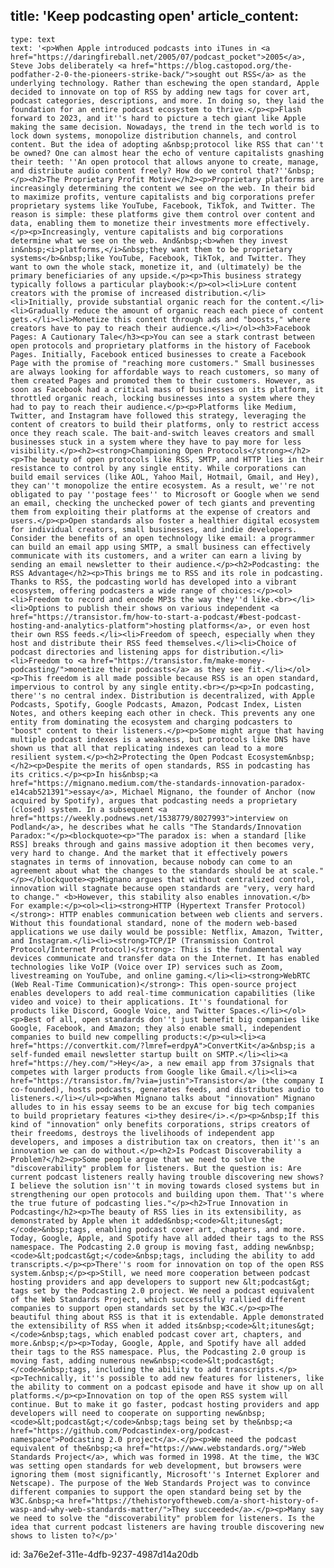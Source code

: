 title: 'Keep podcasting open'
article_content:
  -
    type: text
    text: '<p>When Apple introduced podcasts into iTunes in <a href="https://daringfireball.net/2005/07/podcast_pocket">2005</a>, Steve Jobs deliberately <a href="https://blog.castopod.org/the-podfather-2-0-the-pioneers-strike-back/">sought out RSS</a> as the underlying technology. Rather than eschewing the open standard, Apple decided to innovate on top of RSS by adding new tags for cover art, podcast categories, descriptions, and more. In doing so, they laid the foundation for an entire podcast ecosystem to thrive.</p><p>Flash forward to 2023, and it''s hard to picture a tech giant like Apple making the same decision. Nowadays, the trend in the tech world is to lock down systems, monopolize distribution channels, and control content. But the idea of adopting a&nbsp;protocol like RSS that can''t be owned? One can almost hear the echo of venture capitalists gnashing their teeth: ''An open protocol that allows anyone to create, manage, and distribute audio content freely? How do we control that?''&nbsp;</p><h2>The Proprietary Profit Motive</h2><p>Proprietary platforms are increasingly determining the content we see on the web. In their bid to maximize profits, venture capitalists and big corporations prefer proprietary systems like YouTube, Facebook, TikTok, and Twitter. The reason is simple: these platforms give them control over content and data, enabling them to monetize their investments more effectively.</p><p>Increasingly, venture capitalists and big corporations determine what we see on the web. And&nbsp;<b>when they invest in&nbsp;<i>platforms,</i>&nbsp;they want them to be proprietary systems</b>&nbsp;like YouTube, Facebook, TikTok, and Twitter. They want to own the whole stack, monetize it, and (ultimately) be the primary beneficiaries of any upside.</p><p>This business strategy typically follows a particular playbook:</p><ol><li>Lure content creators with the promise of increased distribution.</li><li>Initially, provide substantial organic reach for the content.</li><li>Gradually reduce the amount of organic reach each piece of content gets.</li><li>Monetize this content through ads and "boosts," where creators have to pay to reach their audience.</li></ol><h3>Facebook Pages: A Cautionary Tale</h3><p>You can see a stark contrast between open protocols and proprietary platforms in the history of Facebook Pages. Initially, Facebook enticed businesses to create a Facebook Page with the promise of "reaching more customers." Small businesses are always looking for affordable ways to reach customers, so many of them created Pages and promoted them to their customers. However, as soon as Facebook had a critical mass of businesses on its platform, it throttled organic reach, locking businesses into a system where they had to pay to reach their audience.</p><p>Platforms like Medium, Twitter, and Instagram have followed this strategy, leveraging the content of creators to build their platforms, only to restrict access once they reach scale. The bait-and-switch leaves creators and small businesses stuck in a system where they have to pay more for less visibility.</p><h2><strong>Championing Open Protocols</strong></h2><p>The beauty of open protocols like RSS, SMTP, and HTTP lies in their resistance to control by any single entity. While corporations can build email services (like AOL, Yahoo Mail, Hotmail, Gmail, and Hey), they can''t monopolize the entire ecosystem. As a result, we''re not obligated to pay ''postage fees'' to Microsoft or Google when we send an email, checking the unchecked power of tech giants and preventing them from exploiting their platforms at the expense of creators and users.</p><p>Open standards also foster a healthier digital ecosystem for individual creators, small businesses, and indie developers. Consider the benefits of an open technology like email: a programmer can build an email app using SMTP, a small business can effectively communicate with its customers, and a writer can earn a living by sending an email newsletter to their audience.</p><h2>Podcasting: the RSS Advantage</h2><p>This brings me to RSS and its role in podcasting. Thanks to RSS, the podcasting world has developed into a vibrant ecosystem, offering podcasters a wide range of choices:</p><ol><li>Freedom to record and encode MP3s the way they''d like.<br></li><li>Options to publish their shows on various independent <a href="https://transistor.fm/how-to-start-a-podcast/#best-podcast-hosting-and-analytics-platform">hosting platforms</a>, or even host their own RSS feeds.</li><li>Freedom of speech, especially when they host and distribute their RSS feed themselves.</li><li>Choice of podcast directories and listening apps for distribution.</li><li>Freedom to <a href="https://transistor.fm/make-money-podcasting/">monetize their podcasts</a> as they see fit.</li></ol><p>This freedom is all made possible because RSS is an open standard, impervious to control by any single entity.<br></p><p>In podcasting, there''s no central index. Distribution is decentralized, with Apple Podcasts, Spotify, Google Podcasts, Amazon, Podcast Index, Listen Notes, and others keeping each other in check. This prevents any one entity from dominating the ecosystem and charging podcasters to "boost" content to their listeners.</p><p>Some might argue that having multiple podcast indexes is a weakness, but protocols like DNS have shown us that all that replicating indexes can lead to a more resilient system.</p><h2>Protecting the Open Podcast Ecosystem&nbsp;</h2><p>Despite the merits of open standards, RSS in podcasting has its critics.</p><p>In his&nbsp;<a href="https://mignano.medium.com/the-standards-innovation-paradox-e14cab521391">essay</a>, Michael Mignano, the founder of Anchor (now acquired by Spotify), argues that podcasting needs a proprietary (closed) system. In a subsequent <a href="https://weekly.podnews.net/1538779/8027993">interview on Podland</a>, he describes what he calls "The Standards/Innovation Paradox:"</p><blockquote><p>"The paradox is: when a standard [like RSS] breaks through and gains massive adoption it then becomes very, very hard to change. And the market that it effectively powers stagnates in terms of innovation, because nobody can come to an agreement about what the changes to the standards should be at scale."</p></blockquote><p>Mignano argues that without centralized control, innovation will stagnate because open standards are "very, very hard to change." <b>However, this stability also enables innovation.</b> For example:</p><ol><li><strong>HTTP (Hypertext Transfer Protocol)</strong>: HTTP enables communication between web clients and servers. Without this foundational standard, none of the modern web-based applications we use daily would be possible: Netflix, Amazon, Twitter, and Instagram.</li><li><strong>TCP/IP (Transmission Control Protocol/Internet Protocol)</strong>: This is the fundamental way devices communicate and transfer data on the Internet. It has enabled technologies like VoIP (Voice over IP) services such as Zoom, livestreaming on YouTube, and online gaming.</li><li><strong>WebRTC (Web Real-Time Communication)</strong>: This open-source project enables developers to add real-time communication capabilities (like video and voice) to their applications. It''s foundational for products like Discord, Google Voice, and Twitter Spaces.</li></ol><p>Best of all, open standards don''t just benefit big companies like Google, Facebook, and Amazon; they also enable small, independent companies to build new compelling products:</p><ul><li><a href="https://convertkit.com/?lmref=erdpyA">ConvertKit</a>&nbsp;is a self-funded email newsletter startup built on SMTP.</li><li><a href="https://hey.com/">Hey</a>, a new email app from 37signals that competes with larger products from Google like Gmail.</li><li><a href="https://transistor.fm/?via=justin">Transistor</a> (the company I co-founded), hosts podcasts, generates feeds, and distributes audio to listeners.</li></ul><p>When Mignano talks about "innovation" Mignano alludes to in his essay seems to be an excuse for big tech companies to build proprietary features <i>they desire</i>.</p><p>&nbsp;If this kind of "innovation" only benefits corporations, strips creators of their freedoms, destroys the livelihoods of independent app developers, and imposes a distribution tax on creators, then it''s an innovation we can do without.</p><h2>Is Podcast Discoverability a Problem?</h2><p>Some people argue that we need to solve the "discoverability" problem for listeners. But the question is: Are current podcast listeners really having trouble discovering new shows? I believe the solution isn''t in moving towards closed systems but in strengthening our open protocols and building upon them. That''s where the true future of podcasting lies."</p><h2>True Innovation in Podcasting</h2><p>The beauty of RSS lies in its extensibility, as demonstrated by Apple when it added&nbsp;<code>&lt;itunes&gt;</code>&nbsp;tags, enabling podcast cover art, chapters, and more. Today, Google, Apple, and Spotify have all added their tags to the RSS namespace. The Podcasting 2.0 group is moving fast, adding new&nbsp;<code>&lt;podcast&gt;</code>&nbsp;tags, including the ability to add transcripts.</p><p>There''s room for innovation on top of the open RSS system.&nbsp;</p><p>Still, we need more cooperation between podcast hosting providers and app developers to support new &lt;podcast&gt; tags set by the Podcasting 2.0 project. We need a podcast equivalent of the Web Standards Project, which successfully rallied different companies to support open standards set by the W3C.</p><p>The beautiful thing about RSS is that it is extendable. Apple demonstrated the extensibility of RSS when it added its&nbsp;<code>&lt;itunes&gt;</code>&nbsp;tags, which enabled podcast cover art, chapters, and more.&nbsp;</p><p>Today, Google, Apple, and Spotify have all added their tags to the RSS namespace. Plus, the Podcasting 2.0 group is moving fast, adding numerous new&nbsp;<code>&lt;podcast&gt;</code>&nbsp;tags, including the ability to add transcripts.</p><p>Technically, it''s possible to add new features for listeners, like the ability to comment on a podcast episode and have it show up on all platforms.</p><p>Innovation on top of the open RSS system will continue. But to make it go faster, podcast hosting providers and app developers will need to cooperate on supporting new&nbsp;<code>&lt;podcast&gt;</code>&nbsp;tags being set by the&nbsp;<a href="https://github.com/Podcastindex-org/podcast-namespace">Podcasting 2.0 project</a>.</p><p>We need the podcast equivalent of the&nbsp;<a href="https://www.webstandards.org/">Web Standards Project</a>, which was formed in 1998. At the time, the W3C was setting open standards for web development, but browsers were ignoring them (most significantly, Microsoft''s Internet Explorer and Netscape). The purpose of the Web Standards Project was to convince different companies to support the open standard being set by the W3C.&nbsp;<a href="https://thehistoryoftheweb.com/a-short-history-of-wasp-and-why-web-standards-matter/">They succeeded</a>.</p><p>Many say we need to solve the "discoverability" problem for listeners. Is the idea that current podcast listeners are having trouble discovering new shows to listen to?</p>'
id: 3a76e2ef-311e-4dfb-9237-4987d14a20db
